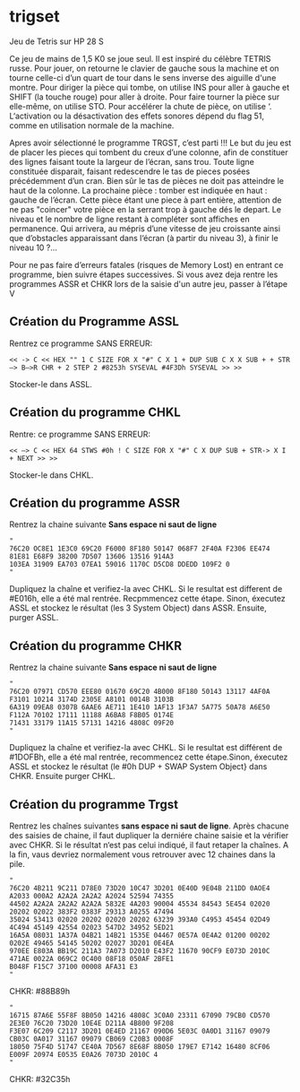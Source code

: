 # trigset
Jeu de Tetris sur HP 28 S

Ce jeu de mains de 1,5 K0 se joue seul. Il est inspiré du célèbre TETRIS russe. Pour jouer, on retourne le clavier de gauche sous la machine et on tourne celle-ci d’un quart de tour dans le sens inverse des aiguille d'une montre. Pour diriger la pièce qui tombe, on utilise INS pour aller à gauche et SHIFT (la touche rouge) pour aller à droite. Pour faire tourner la pièce sur elle-même, on utilise STO. Pour accélérer la chute de pièce, on utilise ‘. L‘activation ou la désactivation des effets sonores dépend du flag 51, comme en
utilisation normale de la machine.

Apres avoir sélectionné le programme TRGST, c’est parti !!! Le but du jeu est de placer les pieces qui tombent du creux d’une colonne, afin de constituer des lignes faisant toute la largeur de l’écran, sans trou. Toute ligne constituée disparait, faisant redescendre le tas de pieces posées précédemment d’un cran. Bien sûr le tas de pièces ne doit pas atteindre le haut de la colonne. La prochaine pièce : tomber est indiquée en haut
: gauche de l’écran. Cette pièce étant une piece à part entière, attention de ne pas "coincer" votre pièce en la serrant trop à gauche dés le depart. Le niveau et le nombre de ligne restant à compléter sont affiches en permanence. Qui arrivera, au mépris d’une vitesse de jeu croissante ainsi que d’obstacles apparaissant dans l‘écran (à partir du niveau 3), à finir le niveau 10 ?…

Pour ne pas faire d’erreurs fatales (risques de Memory Lost) en entrant ce programme, bien suivre étapes successives. Si vous avez deja rentre les programmes ASSR et CHKR lors de la saisie d'un autre jeu, passer à l’étape V

## Création du Programme ASSL

Rentrez ce programme SANS ERREUR:
```
<< -> C << HEX "" 1 C SIZE FOR X "#" C X 1 + DUP SUB C X X SUB + + STR—> B—>R CHR + 2 STEP 2 #8253h SYSEVAL #4F3Dh SYSEVAL >> >>
```
Stocker-le dans ASSL.

## Création du programme CHKL

Rentre: ce programme SANS ERREUR:
```
<< —> C << HEX 64 STWS #0h ! C SIZE FOR X "#" C X DUP SUB + STR-> X I + NEXT >> >>
```
Stocker-le dans CHKL.

## Création du programme ASSR
Rentrez la chaine suivante **Sans espace ni saut de ligne**
```
"
76C20 OC8E1 1E3C0 69C20 F6000 8F180 50147 068F7 2F40A F2306 EE474 81E81 E68F9 38200 7D507 13606 13516 914A3
103EA 31909 EA703 07EA1 59016 1170C D5CD8 DDEDD 109F2 0
"
```
Dupliquez la chaîne et verifiez-la avec CHKL. Si le resultat est different de #E016h, elle a été mal rentrée. Recpmmencez cette étape. Sinon, éxecutez ASSL et stockez le résultat (les 3 System Object) dans ASSR. Ensuite, purger ASSL.

## Création du programme CHKR
Rentrez la chaine suivante **Sans espace ni saut de ligne**
```
"
76C20 07971 CD570 EEE80 01670 69C20 4B000 8F180 50143 13117 4AF0A F3101 10214 3174D 2305E A8101 0014B 3103B
6A319 09EA8 0307B 6AAE6 AE711 1E410 1AF13 1F3A7 5A775 50A78 A6E50 F112A 70102 17111 11188 A6BA8 F8B05 0174E
71431 33179 11A15 57131 14216 4808C 09F20
"
```
Dupliquez la chaîne et verifiez-la avec CHKL. Si le resultat est différent de #1DOFBh, elle a été mal rentrée,
recommencez cette étape.Sinon, éxecutez ASSL et stockez le résultat (le #0h DUP + SWAP System Object} dans
CHKR. Ensuite purger CHKL.

## Création du programme **Trgst**
Rentrez les chaînes suivantes **sans espace ni saut de ligne**. Après chacune des saisies de chaine, il faut
dupliquer la derniére chaine saisie et la vérifier avec CHKR. Si le résultat n‘est pas celui indiqué, il faut
retaper la chaînes. A la fin, vaus devriez normalement vous retrouver avec 12 chaines dans la pile.
```
"
76C20 4B211 9C211 D78E0 73D20 10C47 3D201 0E40D 9E04B 211DD 0AOE4 A2033 000A2 A2A2A 2A2A2 A2024 52594 74355
44502 A2A2A 2A2A2 A2A2A 5832E 4A203 90004 45534 84543 5E454 02020 20202 02022 383F2 0383F 29313 A0255 47494
35024 53413 02020 20202 02020 20202 63239 393A0 C4953 45454 02D49 4C494 45149 42554 02023 547D2 34952 5ED21
16A5A 08031 1A37A 04B21 14B21 1535E 04467 0E57A 0E4A2 01200 00202 0202E 49465 54145 50202 02027 3D201 0E4EA
970EE E803A BB19C 211A3 7A073 D2010 E43F2 11670 90CF9 E073D 2010C 471AE 0022A 069C2 0C400 08F18 050AF 2BFE1
B048F F15C7 37100 00008 AFA31 E3
"
```
CHKR: #88B89h
```
"
16715 87A6E 55F8F 8B050 14216 4808C 3C0A0 23311 67090 79CB0 CD570 2E3E0 76C20 73D20 10E4E D211A 4B800 9F208
F3E07 6C209 C2117 3D201 0E4ED 21167 090D6 5E03C 0A0D1 31167 09079 CB03C 0A017 31167 09079 CB069 C20B3 0008F
18050 75F4D 51747 CE40A 7D567 8E68F 8B050 179E7 E7142 16480 8CF06 E009F 20974 E0535 E0A26 7073D 2010C 4
"
```
CHKR: #32C35h
